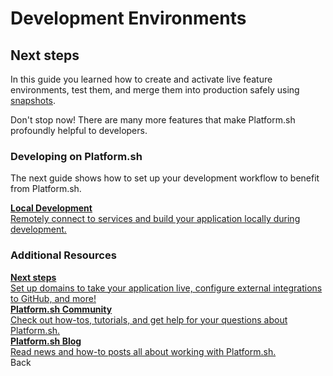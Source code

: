# Development Environments

## Next steps

In this guide you learned how to create and activate live feature environments, test them, and merge them into production safely using [snapshots](/administration/snapshot-and-restore.md).

Don't stop now! There are many more features that make Platform.sh profoundly helpful to developers.

### Developing on Platform.sh

The next guide shows how to set up your development workflow to benefit from Platform.sh.

<div class="buttons">
  <a href="/gettingstarted/local-development.html" class="button-link descriptive"><b>Local Development</b><br>Remotely connect to services and build your application locally during development.</a>
</div>


### Additional Resources

<div class="buttons">
  <a href="/gettingstarted/next-steps.html" class="button-link descriptive"><b>Next steps</b><br>Set up domains to take your application live, configure external integrations to GitHub, and more!</a>
</div>

<div class="buttons">
  <a href="https://community.platform.sh/" class="button-link descriptive"><b>Platform.sh Community</b><br>Check out how-tos, tutorials, and get help for your questions about Platform.sh.</a>
</div>

<div class="buttons">
  <a href="https://platform.sh/blog/" class="button-link descriptive"><b>Platform.sh Blog</b><br>Read news and how-to posts all about working with Platform.sh.</a>
</div>

<div class="buttons">
  <a class="button-link single" onclick="gitbook.navigation.goPrev()">Back</a>
</div>

